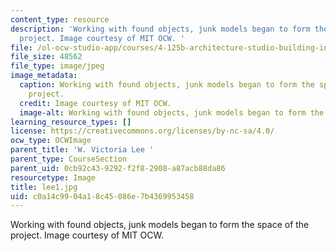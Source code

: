 ```yaml
---
content_type: resource
description: 'Working with found objects, junk models began to form the space of the
  project. Image courtesy of MIT OCW. '
file: /ol-ocw-studio-app/courses/4-125b-architecture-studio-building-in-landscapes-fall-2005/c0a14c9904a18c45086e7b4369953458_lee1.jpg
file_size: 48562
file_type: image/jpeg
image_metadata:
  caption: Working with found objects, junk models began to form the space of the
    project.
  credit: Image courtesy of MIT OCW.
  image-alt: Working with found objects, junk models began to form the space.
learning_resource_types: []
license: https://creativecommons.org/licenses/by-nc-sa/4.0/
ocw_type: OCWImage
parent_title: 'W. Victoria Lee '
parent_type: CourseSection
parent_uid: 0cb92c43-9292-f2f8-2908-a87acb88da86
resourcetype: Image
title: lee1.jpg
uid: c0a14c99-04a1-8c45-086e-7b4369953458
---
```

Working with found objects, junk models began to form the space of the project. Image courtesy of MIT OCW. 